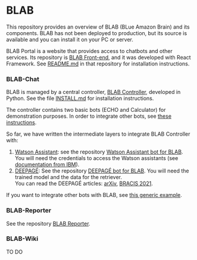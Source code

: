 # BLAB

This repository provides an overview of BLAB (BLue Amazon Brain) and its components.
BLAB has not been deployed to production, but its source is
available and you can install it on your PC or server.

BLAB Portal is a website that provides access to chatbots and other services. Its repository
is [BLAB Front-end](../../../blab-frontend), and it was developed with React Framework.
See [README.md](../../../blab-frontend/blob/main/README.md) in that repository
for installation instructions. 

### BLAB-Chat

BLAB is managed by a central controller, [BLAB Controller](../../../blab-controller), developed in Python. See the
file [INSTALL.md](../../../blab-controller/blob/main/INSTALL.md)
for installation instructions.

The controller contains two basic bots (ECHO and Calculator) for demonstration purposes. In order to integrate other
bots, see
[these instructions](../../../blab-controller/blob/main/ADDING_BOTS.md).

So far, we have written the intermediate layers to integrate BLAB Controller with:

1. [Watson Assistant](https://cloud.ibm.com/catalog/services/watson-assistant):
   see the repository [Watson Assistant bot for BLAB](../../../blab-chatbot-watson). You will need the credentials to
   access the Watson assistants (see [documentation from IBM](https://cloud.ibm.com/apidocs/assistant-v2)).
2. [DEEPAGÉ](../../../deepage):
   See the repository [DEEPAGÉ bot for BLAB](../../../blab-chatbot-deepage). You will need the trained model and the
   data for the retriever.<br/>You can read the DEEPAGÉ articles: [arXiv](https://doi.org/10.48550/arXiv.2110.10015),
   [BRACIS 2021](https://doi.org/10.1007/978-3-030-91699-2_29).

If you want to integrate other bots with BLAB, see [this generic example](../../../blab-chatbot-example).


### BLAB-Reporter

See the repository [BLAB Reporter](https://github.com/C4AI/blab-reporter).

### BLAB-Wiki

TO DO


